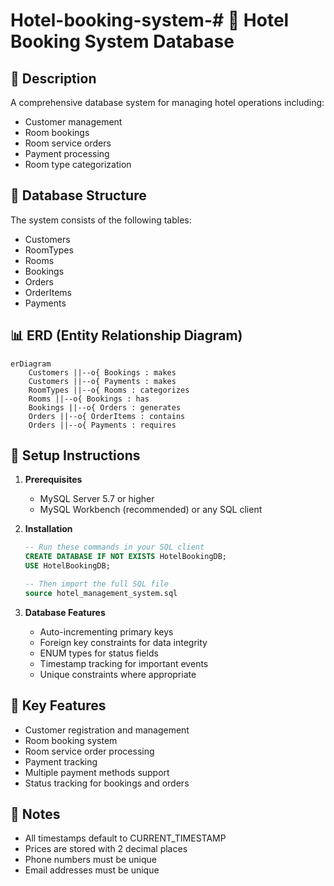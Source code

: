 # Hotel-booking-system-# 🏨 Hotel Booking System Database

## 📝 Description
A comprehensive database system for managing hotel operations including:
- Customer management
- Room bookings
- Room service orders
- Payment processing
- Room type categorization

## 🔧 Database Structure
The system consists of the following tables:
- Customers
- RoomTypes
- Rooms
- Bookings
- Orders
- OrderItems
- Payments

## 📊 ERD (Entity Relationship Diagram)
```mermaid
erDiagram
    Customers ||--o{ Bookings : makes
    Customers ||--o{ Payments : makes
    RoomTypes ||--o{ Rooms : categorizes
    Rooms ||--o{ Bookings : has
    Bookings ||--o{ Orders : generates
    Orders ||--o{ OrderItems : contains
    Orders ||--o{ Payments : requires
```

## 🚀 Setup Instructions

1. **Prerequisites**
   - MySQL Server 5.7 or higher
   - MySQL Workbench (recommended) or any SQL client

2. **Installation**
   ```sql
   -- Run these commands in your SQL client
   CREATE DATABASE IF NOT EXISTS HotelBookingDB;
   USE HotelBookingDB;
   
   -- Then import the full SQL file
   source hotel_management_system.sql
   ```

3. **Database Features**
   - Auto-incrementing primary keys
   - Foreign key constraints for data integrity
   - ENUM types for status fields
   - Timestamp tracking for important events
   - Unique constraints where appropriate

## 🔑 Key Features
- Customer registration and management
- Room booking system
- Room service order processing
- Payment tracking
- Multiple payment methods support
- Status tracking for bookings and orders

## 📌 Notes
- All timestamps default to CURRENT_TIMESTAMP
- Prices are stored with 2 decimal places
- Phone numbers must be unique
- Email addresses must be unique